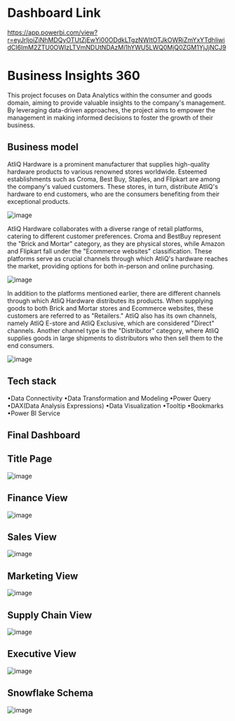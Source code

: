 # Dashboard Link
https://app.powerbi.com/view?r=eyJrIjoiZjNhMDQyOTUtZjEwYi00ODdkLTgzNWItOTJkOWRiZmYxYTdhIiwidCI6ImM2ZTU0OWIzLTVmNDUtNDAzMi1hYWU5LWQ0MjQ0ZGM1YjJjNCJ9

# Business Insights 360

This project focuses on Data Analytics within the consumer and goods domain, aiming to provide valuable insights to the company's management. By leveraging data-driven approaches, the project aims to empower the management in making informed decisions to foster the growth of their business.



## Business model

AtliQ Hardware is a prominent manufacturer that supplies high-quality hardware products to various renowned stores worldwide. Esteemed establishments such as Croma, Best Buy, Staples, and Flipkart are among the company's valued customers. These stores, in turn, distribute AtliQ's hardware to end customers, who are the consumers benefiting from their exceptional products.

![image](https://github.com/NishantThakurr/Business-insights-360/assets/102639991/59d82c74-4473-4605-9256-0c706062de5d)

AtliQ Hardware collaborates with a diverse range of retail platforms, catering to different customer preferences. Croma and BestBuy represent the "Brick and Mortar" category, as they are physical stores, while Amazon and Flipkart fall under the "Ecommerce websites" classification. These platforms serve as crucial channels through which AtliQ's hardware reaches the market, providing options for both in-person and online purchasing.

![image](https://github.com/NishantThakurr/Business-insights-360/assets/102639991/bb80149c-5183-44c1-aff0-af7f6d31718b)

In addition to the platforms mentioned earlier, there are different channels through which AtliQ Hardware distributes its products. When supplying goods to both Brick and Mortar stores and Ecommerce websites, these customers are referred to as "Retailers." AtliQ also has its own channels, namely AtliQ E-store and AtliQ Exclusive, which are considered "Direct" channels. Another channel type is the "Distributor" category, where AtliQ supplies goods in large shipments to distributors who then sell them to the end consumers.

![image](https://github.com/NishantThakurr/Business-insights-360/assets/102639991/8583ea7d-ccb6-43a1-b458-b9137ce3c862)



## Tech stack

•Data Connectivity
•Data Transformation and Modeling
•Power Query
•DAX(Data Analysis Expressions)
•Data Visualization
•Tooltip
•Bookmarks
•Power BI Service

## Final Dashboard
## Title Page
![image](https://github.com/rohitnegianalytics/Business-360-/assets/161801611/e323f9bc-e0c2-47bf-88f9-e0145ef7305d)

## Finance View
![image](https://github.com/rohitnegianalytics/Business-360-/assets/161801611/07e0d51f-f276-4fe0-ba17-15db6f61e434)

## Sales View
![image](https://github.com/rohitnegianalytics/Business-360-/assets/161801611/9cea69ee-a6d4-40d2-aa8b-0de90cb03851)

## Marketing View
![image](https://github.com/rohitnegianalytics/Business-360-/assets/161801611/20a3ffc5-583b-4985-9a1f-51585a84d211)

## Supply Chain View
![image](https://github.com/rohitnegianalytics/Business-360-/assets/161801611/114e3e7a-5ab4-4945-8122-e0234ffa07df)

## Executive View
![image](https://github.com/rohitnegianalytics/Business-360-/assets/161801611/057680eb-7718-41fc-8c8e-f495d0658e74)

## Snowflake Schema
![image](https://github.com/rohitnegianalytics/Business-360-/assets/161801611/5c383098-7687-4b3d-82ea-0c41c045d044)












